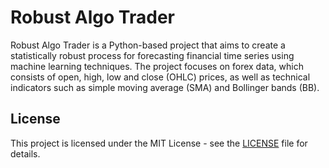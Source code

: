 # Robust Algo Trader

Robust Algo Trader is a Python-based project that aims to create a statistically robust process for forecasting financial time series using machine learning techniques. 
The project focuses on forex data, which consists of open, high, low and close (OHLC) prices, as well as technical indicators such as simple moving average (SMA) and Bollinger bands (BB).

## License

This project is licensed under the MIT License - see the [LICENSE](LICENSE) file for details.
